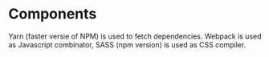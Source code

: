 # Components

Yarn (faster versie of NPM) is used to fetch dependencies.
Webpack is used as Javascript combinator, SASS (npm version) is used as CSS compiler.
